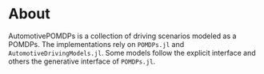 # About 

AutomotivePOMDPs is a collection of driving scenarios modeled as a POMDPs. 
The implementations rely on `POMDPs.jl`  and `AutomotiveDrivingModels.jl`. 
Some models follow the explicit interface and others the generative interface of `POMDPs.jl`.

```@contents
``` 
